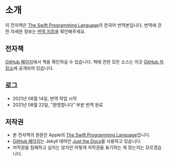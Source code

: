 # 소개

이 전자책은 [The Swift Programming Language](https://docs.swift.org/swift-book/)의 한국어 번역본입니다. 번역에 관한 자세한 정보는 [번역 지침](more/translation-guideline.md)을 확인해주세요.

## 전자책

[GitHub 페이지](https://woooil.github.io/swift-book/)에서 책을 확인하실 수 있습니다. 책에 관한 모든 소스는 이곳 [GitHub 저장소](https://github.com/woooil/swift-book)에 공개되어 있습니다.

## 로그

* 2021년 08월 14일, 번역 작업 시작
* 2021년 08월 22일, "환영합니다" 부분 번역 완료

## 저작권

* 본 전자책의 원문은 Apple의 [The Swift Programming Language](https://docs.swift.org/swift-book/)입니다. 
* [GitHub 페이지](https://woooil.github.io/swift-book/)는 Jekyll 테마인 [Just the Docs](https://github.com/pmarsceill/just-the-docs)를 사용하고 있습니다.
* 저작권을 침해하고 싶지는 않지만 이렇게 저작권을 표기하는 게 맞는지는 모르겠습니다.